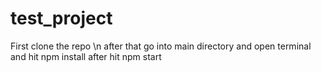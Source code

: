 # test_project
First clone the repo \n
after that go into main directory and open terminal
and hit npm install
after hit npm start
